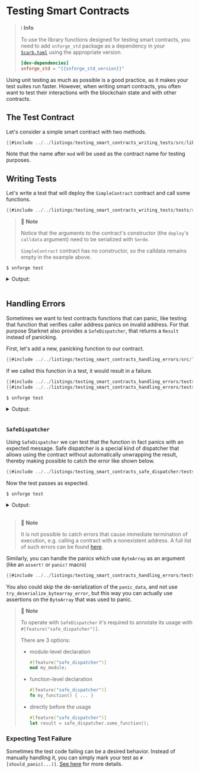 # Testing Smart Contracts

> ℹ️ **Info**
>
> To use the library functions designed for testing smart contracts,
> you need to add `snforge_std` package as a dependency in
> your [`Scarb.toml`](https://docs.swmansion.com/scarb/docs/guides/dependencies.html#development-dependencies)
> using the appropriate version.
>```toml
> [dev-dependencies]
> snforge_std = "{{snforge_std_version}}"
> ```

Using unit testing as much as possible is a good practice, as it makes your test suites run faster. However, when
writing smart contracts, you often want to test their interactions with the blockchain state and with other contracts.

## The Test Contract

Let's consider a simple smart contract with two methods.

```rust
{{#include ../../listings/testing_smart_contracts_writing_tests/src/lib.cairo}}
```

Note that the name after `mod` will be used as the contract name for testing purposes.

## Writing Tests

Let's write a test that will deploy the `SimpleContract` contract and call some functions.

```rust
{{#include ../../listings/testing_smart_contracts_writing_tests/tests/simple_contract.cairo}}
```

> 📝 **Note**
>
> Notice that the arguments to the contract's constructor (the `deploy`'s `calldata` argument) need to be serialized with `Serde`.
>
> `SimpleContract` contract has no constructor, so the calldata remains empty in the example above.

```shell
$ snforge test
```

<details>
<summary>Output:</summary>

```shell
Collected 2 test(s) from testing_smart_contracts_handling_errors package
Running 2 test(s) from tests/
[FAIL] testing_smart_contracts_handling_errors_integrationtest::panic::failing

Failure data:
    (0x50414e4943 ('PANIC'), 0x444159544148 ('DAYTAH'))

[PASS] testing_smart_contracts_handling_errors_integrationtest::handle_panic::handling_string_errors (l1_gas: ~0, l1_data_gas: ~96, l2_gas: ~280000)
Running 0 test(s) from src/
Tests: 1 passed, 1 failed, 0 ignored, 0 filtered out

Failures:
    testing_smart_contracts_handling_errors_integrationtest::panic::failing
```
</details>
<br>

## Handling Errors

Sometimes we want to test contracts functions that can panic, like testing that function that verifies caller address
panics on invalid address. For that purpose Starknet also provides a `SafeDispatcher`, that returns a `Result` instead of
panicking.

First, let's add a new, panicking function to our contract.

```rust
{{#include ../../listings/testing_smart_contracts_handling_errors/src/lib.cairo}}
```

If we called this function in a test, it would result in a failure.

```rust
{{#include ../../listings/testing_smart_contracts_handling_errors/tests/panic.cairo:first_half}}
{{#include ../../listings/testing_smart_contracts_handling_errors/tests/panic.cairo:second_half}}
```

```shell
$ snforge test
```

<details>
<summary>Output:</summary>

```shell
Collected 2 test(s) from testing_smart_contracts_handling_errors package
Running 2 test(s) from tests/
[FAIL] testing_smart_contracts_handling_errors_integrationtest::panic::failing

Failure data:
    (0x50414e4943 ('PANIC'), 0x444159544148 ('DAYTAH'))

[PASS] testing_smart_contracts_handling_errors_integrationtest::handle_panic::handling_string_errors (l1_gas: ~0, l1_data_gas: ~96, l2_gas: ~280000)
Running 0 test(s) from src/
Tests: 1 passed, 1 failed, 0 ignored, 0 filtered out

Failures:
    testing_smart_contracts_handling_errors_integrationtest::panic::failing
```
</details>
<br>

### `SafeDispatcher`

Using `SafeDispatcher` we can test that the function in fact panics with an expected message.
Safe dispatcher is a special kind of dispatcher that allows using the contract without automatically unwrapping the result, thereby making possible to catch the error like shown below.

```rust
{{#include ../../listings/testing_smart_contracts_safe_dispatcher/tests/safe_dispatcher.cairo}}
```

Now the test passes as expected.

```shell
$ snforge test
```

<details>
<summary>Output:</summary>

```shell
Collected 1 test(s) from testing_smart_contracts_safe_dispatcher package
Running 0 test(s) from src/
Running 1 test(s) from tests/
[PASS] testing_smart_contracts_safe_dispatcher_integrationtest::safe_dispatcher::handling_errors (l1_gas: ~0, l1_data_gas: ~96, l2_gas: ~280000)
Tests: 1 passed, 0 failed, 0 ignored, 0 filtered out
```
</details>
<br>

> 📝 **Note**
>
> It is not possible to catch errors that cause immediate termination of execution, e.g. calling a contract with a nonexistent address.
> A full list of such errors can be found [here](https://community.starknet.io/t/starknet-v0-13-4-pre-release-notes/115257#p-2358763-catching-errors-12).

Similarly, you can handle the panics which use `ByteArray` as an argument (like an `assert!` or `panic!` macro)

```rust
{{#include ../../listings/testing_smart_contracts_handling_errors/tests/handle_panic.cairo}}
```
You also could skip the de-serialization of the `panic_data`, and not use `try_deserialize_bytearray_error`, but this way you can actually use assertions on the `ByteArray` that was used to panic.

> 📝 **Note**
>
> To operate with `SafeDispatcher` it's required to annotate its usage with `#[feature("safe_dispatcher")]`.
>
> There are 3 options:
> - module-level declaration
>   ```rust
>   #[feature("safe_dispatcher")]
>   mod my_module;
>   ```
> - function-level declaration
>   ```rust
>   #[feature("safe_dispatcher")]
>   fn my_function() { ... }
>   ```
> - directly before the usage
>   ```rust
>   #[feature("safe_dispatcher")]
>   let result = safe_dispatcher.some_function();
>   ```

### Expecting Test Failure

Sometimes the test code failing can be a desired behavior.
Instead of manually handling it, you can simply mark your test as `#[should_panic(...)]`.
[See here](./testing.md#expected-failures) for more details.
